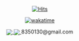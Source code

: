 <div align="center">

  [![Hits](https://hits.seeyoufarm.com/api/count/incr/badge.svg?url=https%3A%2F%2Fgithub.com%2Fmangpha&count_bg=%2379C83D&title_bg=%23555555&icon=&icon_color=%23E7E7E7&title=hits&edge_flat=false)](https://hits.seeyoufarm.com)
  
  [![wakatime](https://wakatime.com/badge/user/c947cb79-004b-42c8-8cb2-48ffeb0ed9f5.svg)](https://wakatime.com/@c947cb79-004b-42c8-8cb2-48ffeb0ed9f5)

  <a href="https://github.com/mangpha">
    <img align="center" src="https://github-readme-stats.vercel.app/api?username=Mangpha" />
  </a>
  <a href="https://github.com/mangpha">
    <img align="center" src="https://github-readme-stats.vercel.app/api/top-langs/?username=mangpha&layout=compact" />
  </a>
  8350130@gmail.com


  
</div>
